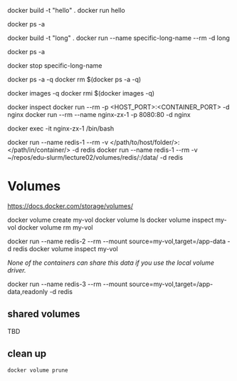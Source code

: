 docker build -t "hello" .
docker run hello

docker ps -a

docker build -t "long" .
docker run --name specific-long-name --rm -d long

docker ps -a

docker stop specific-long-name

docker ps -a -q
docker rm \$(docker ps -a -q)

docker images -q
docker rmi \$(docker images -q)

docker inspect <id>
docker run --rm -p <HOST_PORT>:<CONTAINER_PORT> -d nginx
docker run --rm --name nginx-zx-1 -p 8080:80 -d nginx

docker exec -it nginx-zx-1 /bin/bash

docker run --name redis-1 --rm -v </path/to/host/folder/>:</path/in/container/> -d redis
docker run --name redis-1 --rm -v ~/repos/edu-slurm/lecture02/volumes/redis/:/data/ -d redis

# Volumes

https://docs.docker.com/storage/volumes/

docker volume create my-vol
docker volume ls
docker volume inspect my-vol
docker volume rm my-vol

docker run --name redis-2 --rm --mount source=my-vol,target=/app-data -d redis
docker volume inspect my-vol

_None of the containers can share this data if you use the local volume driver._

docker run --name redis-3 --rm --mount source=my-vol,target=/app-data,readonly -d redis

## shared volumes

TBD

## clean up

```
docker volume prune
```
